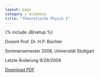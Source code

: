 ```yaml
---
layout: page
category : academia
title: "Theoretische Physik I"
---
```

{% include JB/setup %}

Dozent  Prof. Dr. H.P. Büchler

Sommersemester 2008, Universität Stuttgart

Letzte Änderung 9/29/2009

[Download PDF](Theo-1-Mitschrieb.pdf)